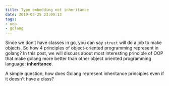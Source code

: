 ```yaml
---
title: Type embedding not inheritance
date: 2019-03-25 23:00:13
tags:
- oop
- golang
---
```


Since we don’t have classes in go, you can say `struct` will do a job to make objects. So how 4 principles of object-oriented programming represent in golang? In this post, we will discuss about most interesting principle of OOP that make golang more better than other object oriented programming language: __inheritance__.

<!-- more -->

A simple question, how does Golang represent inheritance principles even if it doesn't have a class?
